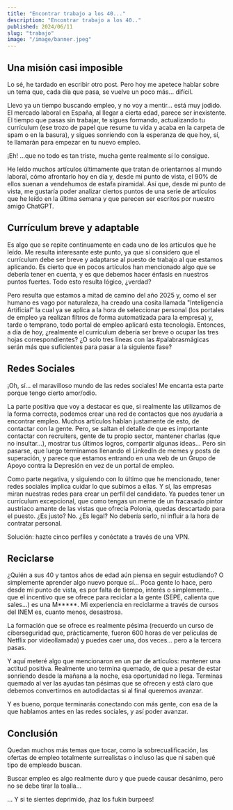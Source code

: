 ```yaml
---
title: "Encontrar trabajo a los 40..."
description: "Encontrar trabajo a los 40.."
published: 2024/06/11
slug: "trabajo"
image: "/image/banner.jpeg"
---
```


## Una misión casi imposible

Lo sé, he tardado en escribir otro post. Pero hoy me apetece hablar sobre un tema que, cada día que pasa, se vuelve un poco más... difícil.

Llevo ya un tiempo buscando empleo, y no voy a mentir... está muy jodido. El mercado laboral en España, al llegar a cierta edad, parece ser inexistente. El tiempo que pasas sin trabajar, te sigues formando, actualizando tu currículum (ese trozo de papel que resume tu vida y acaba en la carpeta de spam o en la basura), y sigues sonriendo con la esperanza de que hoy, sí, te llamarán para empezar en tu nuevo empleo.

¡Eh! ...que no todo es tan triste, mucha gente realmente sí lo consigue.

He leído muchos artículos últimamente que tratan de orientarnos al mundo laboral, cómo afrontarlo hoy en día y, desde mi punto de vista, el 90% de ellos suenan a vendehumos de estafa piramidal. Así que, desde mi punto de vista, me gustaría poder analizar ciertos puntos de una serie de artículos que he leído en la última semana y que parecen ser escritos por nuestro amigo ChatGPT.

## Currículum breve y adaptable

Es algo que se repite continuamente en cada uno de los artículos que he leído. Me resulta interesante este punto, ya que sí considero que el currículum debe ser breve y adaptarse al puesto de trabajo al que estamos aplicando. Es cierto que en pocos artículos han mencionado algo que se debería tener en cuenta, y es que debemos hacer énfasis en nuestros puntos fuertes. Todo esto resulta lógico, ¿verdad?

Pero resulta que estamos a mitad de camino del año 2025 y, como el ser humano es vago por naturaleza, ha creado una cosita llamada "Inteligencia Artificial" la cual ya se aplica a la hora de seleccionar personal (los portales de empleo ya realizan filtros de forma automatizada para la empresa) y, tarde o temprano, todo portal de empleo aplicará esta tecnología. Entonces, a día de hoy, ¿realmente el currículum debería ser breve o ocupar las tres hojas correspondientes? ¿O solo tres líneas con las #palabrasmágicas serán más que suficientes para pasar a la siguiente fase?

## Redes Sociales

¡Oh, sí... el maravilloso mundo de las redes sociales! Me encanta esta parte porque tengo cierto amor/odio.

La parte positiva que voy a destacar es que, si realmente las utilizamos de la forma correcta, podemos crear una red de contactos que nos ayudaría a encontrar empleo. Muchos artículos hablan justamente de esto, de contactar con la gente. Pero, se saltan el detalle de que es importante contactar con recruiters, gente de tu propio sector, mantener charlas (que no insultar...), mostrar tus últimos logros, compartir algunas ideas... Pero sin pasarse, que luego terminamos llenando el LinkedIn de memes y posts de superación, y parece que estamos entrando en una web de un Grupo de Apoyo contra la Depresión en vez de un portal de empleo.

Como parte negativa, y siguiendo con lo último que he mencionado, tener redes sociales implica cuidar lo que subimos a ellas. Y sí, las empresas miran nuestras redes para crear un perfil del candidato. Ya puedes tener un currículum excepcional, que como tengas un meme de un fracasado pintor austriaco amante de las vistas que ofrecía Polonia, quedas descartado para el puesto. ¿Es justo? No. ¿Es legal? No debería serlo, ni influir a la hora de contratar personal.

Solución: hazte cinco perfiles y conéctate a través de una VPN.

## Reciclarse

¿Quién a sus 40 y tantos años de edad aún piensa en seguir estudiando? O simplemente aprender algo nuevo porque sí... Poca gente lo hace, pero desde mi punto de vista, es por falta de tiempo, interés o simplemente... que el incentivo que se ofrece para reciclar a la gente (SEPE, calienta que sales...) es una M*****. Mi experiencia en reciclarme a través de cursos del INEM es, cuanto menos, desastrosa.

La formación que se ofrece es realmente pésima (recuerdo un curso de ciberseguridad que, prácticamente, fueron 600 horas de ver películas de Netflix por videollamada) y puedes caer una, dos veces... pero a la tercera pasas.

Y aquí meteré algo que mencionaron en un par de artículos: mantener una actitud positiva. Realmente uno termina quemado, de que a pesar de estar sonriendo desde la mañana a la noche, esa oportunidad no llega. Terminas quemado al ver las ayudas tan pésimas que se ofrecen y está claro que debemos convertirnos en autodidactas si al final queremos avanzar.

Y es bueno, porque terminarás conectando con más gente, con esa de la que hablamos antes en las redes sociales, y así poder avanzar.

## Conclusión

Quedan muchos más temas que tocar, como la sobrecualificación, las ofertas de empleo totalmente surrealistas o incluso las que ni saben qué tipo de empleado buscan.

Buscar empleo es algo realmente duro y que puede causar desánimo, pero no se debe tirar la toalla...

... Y si te sientes deprimido, ¡haz los fukin burpees!
